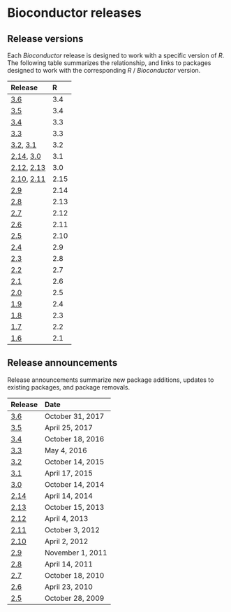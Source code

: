 # Bioconductor releases

## Release versions

Each _Bioconductor_ release is designed to work with a specific
version of _R_. The following table summarizes the relationship, and
links to packages designed to work with the corresponding _R_ /
_Bioconductor_ version.

| Release                                          | R    |
|:-------------------------------------------------|:-----|
| [3.6](/packages/3.6/)                            | 3.4  |
| [3.5](/packages/3.5/)                            | 3.4  |
| [3.4](/packages/3.4/)                            | 3.3  |
| [3.3](/packages/3.3/)                            | 3.3  |
| [3.2](/packages/3.2/), [3.1](/packages/3.1/)     | 3.2  |
| [2.14](/packages/2.14/), [3.0](/packages/3.0/)   | 3.1  |
| [2.12](/packages/2.12/), [2.13](/packages/2.13/) | 3.0  |
| [2.10](/packages/2.10/), [2.11](/packages/2.11/) | 2.15 |
| [2.9](/packages/2.9/)                            | 2.14 |
| [2.8](/packages/2.8/)                            | 2.13 |
| [2.7](/packages/2.7/)                            | 2.12 |
| [2.6](/packages/2.6/)                            | 2.11 |
| [2.5](/packages/2.5/)                            | 2.10 |
| [2.4](/packages/2.4/BiocViews.html)              | 2.9  |
| [2.3](/packages/2.3/BiocViews.html)              | 2.8  |
| [2.2](/packages/2.2/BiocViews.html)              | 2.7  |
| [2.1](/packages/2.1/BiocViews.html)              | 2.6  |
| [2.0](/packages/2.0/BiocViews.html)              | 2.5  |
| [1.9](/packages/1.9/BiocViews.html)              | 2.4  |
| [1.8](/packages/1.8/BiocViews.html)              | 2.3  |
| [1.7](/packages/bioc/1.7/src/contrib/html/)      | 2.2  |
| [1.6](/packages/bioc/1.6/src/contrib/html/)      | 2.1  |

## Release announcements

Release announcements summarize new package additions, updates to
existing packages, and package removals.

| Release                         | Date             |
|:--------------------------------|:-----------------|
| [3.6](/news/bioc_3_6_release)   | October 31, 2017   |
| [3.5](/news/bioc_3_5_release)   | April 25, 2017   |
| [3.4](/news/bioc_3_4_release)   | October 18, 2016 |
| [3.3](/news/bioc_3_3_release)   | May 4, 2016      |
| [3.2](/news/bioc_3_2_release)   | October 14, 2015 |
| [3.1](/news/bioc_3_1_release)   | April 17, 2015   |
| [3.0](/news/bioc_3_0_release)   | October 14, 2014 |
| [2.14](/news/bioc_2_14_release) | April 14, 2014   |
| [2.13](/news/bioc_2_13_release) | October 15, 2013 |
| [2.12](/news/bioc_2_12_release) | April 4, 2013    |
| [2.11](/news/bioc_2_11_release) | October 3, 2012  |
| [2.10](/news/bioc_2_10_release) | April 2, 2012    |
| [2.9](/news/bioc_2_9_release)   | November 1, 2011 |
| [2.8](/news/bioc_2_8_release)   | April 14, 2011   |
| [2.7](/news/bioc_2_7_release)   | October 18, 2010 |
| [2.6](/news/bioc_2_6_release)   | April 23, 2010   |
| [2.5](/news/bioc_2_5_release)   | October 28, 2009 |
